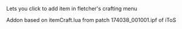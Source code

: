 Lets you click to add item in fletcher's crafting menu

Addon based on itemCraft.lua from patch 174038_001001.ipf of iToS